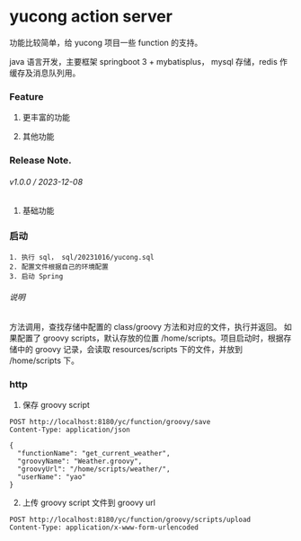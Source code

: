 # yucong action server

功能比较简单，给 yucong 项目一些 function 的支持。

java 语言开发，主要框架 springboot 3 + mybatisplus， mysql 存储，redis 作缓存及消息队列用。

### Feature

1. 更丰富的功能

2. 其他功能

### Release Note.

###### v1.0.0 / 2023-12-08

1. 基础功能

### 启动

```angular2html
1. 执行 sql， sql/20231016/yucong.sql
2. 配置文件根据自己的环境配置
3. 启动 Spring
```

###### 说明

方法调用，查找存储中配置的 class/groovy 方法和对应的文件，执行并返回。
如果配置了 groovy scripts，默认存放的位置 /home/scripts。项目启动时，根据存储中的 groovy 记录，会读取 resources/scripts
下的文件，并放到 /home/scripts 下。

### http

1. 保存 groovy script

```http request
POST http://localhost:8180/yc/function/groovy/save
Content-Type: application/json

{
  "functionName": "get_current_weather",
  "groovyName": "Weather.groovy",
  "groovyUrl": "/home/scripts/weather/",
  "userName": "yao"
}
```

2. 上传 groovy script 文件到 groovy url 

```http request
POST http://localhost:8180/yc/function/groovy/scripts/upload
Content-Type: application/x-www-form-urlencoded

```

